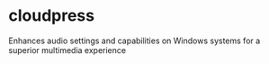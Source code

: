 # cloudpress
Enhances audio settings and capabilities on Windows systems for a superior multimedia experience
